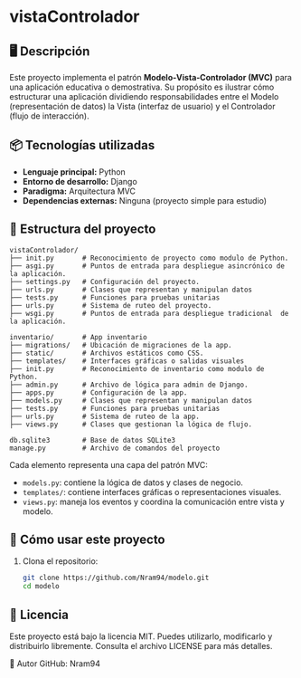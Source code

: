 # vistaControlador

## 🖥️ Descripción

Este proyecto implementa el patrón **Modelo‑Vista‑Controlador (MVC)** para una aplicación educativa o demostrativa. Su propósito es ilustrar cómo estructurar una aplicación dividiendo responsabilidades entre el Modelo (representación de datos) la Vista (interfaz de usuario) y el Controlador (flujo de interacción).

## 📦 Tecnologías utilizadas

- **Lenguaje principal:** Python
- **Entorno de desarrollo:** Django
- **Paradigma:** Arquitectura MVC
- **Dependencias externas:** Ninguna (proyecto simple para estudio)

## 📁 Estructura del proyecto
```
vistaControlador/
├── init.py       # Reconocimiento de proyecto como modulo de Python.
├── asgi.py       # Puntos de entrada para despliegue asincrónico de la aplicación.
├── settings.py   # Configuración del proyecto.
├── urls.py       # Clases que representan y manipulan datos
├── tests.py      # Funciones para pruebas unitarias
├── urls.py       # Sistema de ruteo del proyecto.
├── wsgi.py       # Puntos de entrada para despliegue tradicional  de la aplicación.

inventario/       # App inventario
├── migrations/   # Ubicación de migraciones de la app.
├── static/       # Archivos estáticos como CSS.
├── templates/    # Interfaces gráficas o salidas visuales
├── init.py       # Reconocimiento de inventario como modulo de Python.
├── admin.py      # Archivo de lógica para admin de Django.
├── apps.py       # Configuración de la app.
├── models.py     # Clases que representan y manipulan datos
├── tests.py      # Funciones para pruebas unitarias
├── urls.py       # Sistema de ruteo de la app.
├── views.py      # Clases que gestionan la lógica de flujo.

db.sqlite3        # Base de datos SQLite3
manage.py         # Archivo de comandos del proyecto

```
Cada elemento representa una capa del patrón MVC:

- `models.py`: contiene la lógica de datos y clases de negocio.
- `templates/`: contiene interfaces gráficas o representaciones visuales.
- `views.py`: maneja los eventos y coordina la comunicación entre vista y modelo.

## 🚀 Cómo usar este proyecto

1. Clona el repositorio:

   ```bash
   git clone https://github.com/Nram94/modelo.git
   cd modelo


## 📄 Licencia
Este proyecto está bajo la licencia MIT.
Puedes utilizarlo, modificarlo y distribuirlo libremente.
Consulta el archivo LICENSE para más detalles.

👤 Autor
GitHub: Nram94
